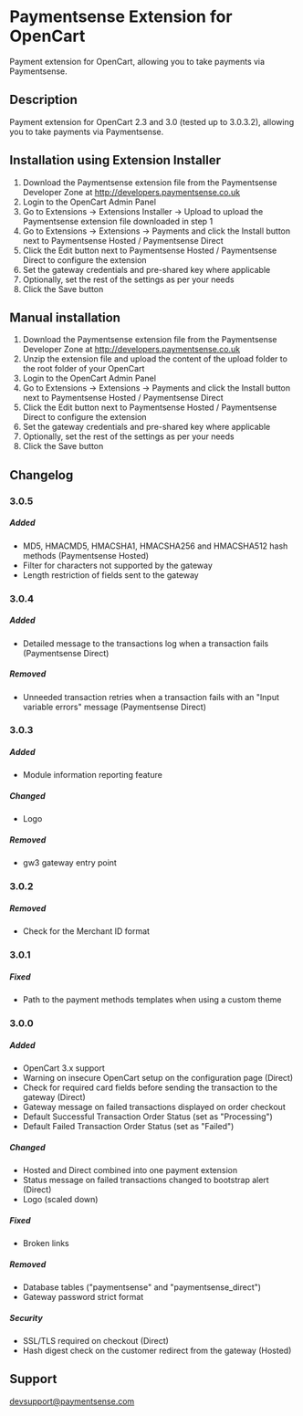 Paymentsense Extension for OpenCart
====================================

Payment extension for OpenCart, allowing you to take payments via Paymentsense.

Description
-----------

Payment extension for OpenCart 2.3 and 3.0 (tested up to 3.0.3.2), allowing you to take payments via Paymentsense.

Installation using Extension Installer
--------------------------------------

1. Download the Paymentsense extension file from the Paymentsense Developer Zone at http://developers.paymentsense.co.uk
2. Login to the OpenCart Admin Panel
3. Go to Extensions -> Extensions Installer -> Upload to upload the Paymentsense extension file downloaded in step 1
4. Go to Extensions -> Extensions -> Payments and click the Install button next to Paymentsense Hosted / Paymentsense Direct
5. Click the Edit button next to Paymentsense Hosted / Paymentsense Direct to configure the extension
6. Set the gateway credentials and pre-shared key where applicable
7. Optionally, set the rest of the settings as per your needs
8. Click the Save button

Manual installation
-------------------

1. Download the Paymentsense extension file from the Paymentsense Developer Zone at http://developers.paymentsense.co.uk
2. Unzip the extension file and upload the content of the upload folder to the root folder of your OpenCart
3. Login to the OpenCart Admin Panel
4. Go to Extensions -> Extensions -> Payments and click the Install button next to Paymentsense Hosted / Paymentsense Direct
5. Click the Edit button next to Paymentsense Hosted / Paymentsense Direct to configure the extension
6. Set the gateway credentials and pre-shared key where applicable
7. Optionally, set the rest of the settings as per your needs
8. Click the Save button

Changelog
---------

### 3.0.5
##### Added
- MD5, HMACMD5, HMACSHA1, HMACSHA256 and HMACSHA512 hash methods (Paymentsense Hosted)
- Filter for characters not supported by the gateway
- Length restriction of fields sent to the gateway


### 3.0.4
##### Added
- Detailed message to the transactions log when a transaction fails (Paymentsense Direct)

##### Removed
- Unneeded transaction retries when a transaction fails with an "Input variable errors" message (Paymentsense Direct)


### 3.0.3
##### Added
- Module information reporting feature

##### Changed
- Logo

##### Removed
- gw3 gateway entry point


### 3.0.2
##### Removed
- Check for the Merchant ID format


### 3.0.1
##### Fixed
- Path to the payment methods templates when using a custom theme


### 3.0.0
##### Added
- OpenCart 3.x support
- Warning on insecure OpenCart setup on the configuration page (Direct)
- Check for required card fields before sending the transaction to the gateway (Direct)
- Gateway message on failed transactions displayed on order checkout
- Default Successful Transaction Order Status (set as "Processing")
- Default Failed Transaction Order Status (set as "Failed")

##### Changed
- Hosted and Direct combined into one payment extension
- Status message on failed transactions changed to bootstrap alert (Direct)
- Logo (scaled down)

##### Fixed
- Broken links

##### Removed
- Database tables ("paymentsense" and "paymentsense_direct")
- Gateway password strict format

##### Security
- SSL/TLS required on checkout (Direct)
- Hash digest check on the customer redirect from the gateway (Hosted)

Support
-------

[devsupport@paymentsense.com](mailto:devsupport@paymentsense.com)
